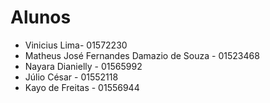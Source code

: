 # Alunos

* Vinicius Lima- 01572230
* Matheus José Fernandes Damazio de Souza - 01523468
* Nayara Dianielly - 01565992
* Júlio César - 01552118
* Kayo de Freitas - 01556944


